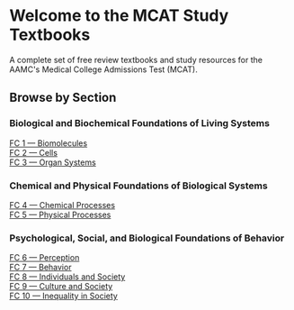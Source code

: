 # Welcome to the MCAT Study Textbooks
A complete set of free review textbooks and study resources for the AAMC's Medical College Admissions Test (MCAT).

## Browse by Section
### Biological and Biochemical Foundations of Living Systems
[FC 1 — Biomolecules](/bb/biomolecules/index.md)\
[FC 2 — Cells](/bb/cells/index.md)\
[FC 3 — Organ Systems](/bb/organs/index.md)

### Chemical and Physical Foundations of Biological Systems
[FC 4 — Chemical Processes](/cp/chemical/index.md)\
[FC 5 — Physical Processes](/cp/physical/index.md)

### Psychological, Social, and Biological Foundations of Behavior
[FC 6 — Perception](/ps/perception/index.md)\
[FC 7 — Behavior](/ps/behavior/index.md)\
[FC 8 — Individuals and Society](/ps/individuals/index.md)\
[FC 9 — Culture and Society](/ps/culture/index.md)\
[FC 10 — Inequality in Society](/ps/inequality/index.md)
